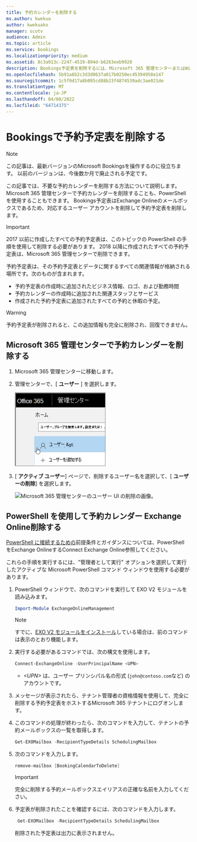 ```yaml
---
title: 予約カレンダーを削除する
ms.author: kwekua
author: kwekuako
manager: scotv
audience: Admin
ms.topic: article
ms.service: bookings
ms.localizationpriority: medium
ms.assetid: 8c3a913c-2247-4519-894d-b6263eeb9920
description: Bookings予定表を削除するには、Microsoft 365 管理センターまたはWindows PowerShellを使用します。
ms.openlocfilehash: 5b91a6b2c3d3d0637a017b0250ec45394958e147
ms.sourcegitcommit: 1c5f9d17a8b095cd88b23f4874539adc3ae021de
ms.translationtype: MT
ms.contentlocale: ja-JP
ms.lasthandoff: 04/08/2022
ms.locfileid: "64714375"
---
```

# <a name="delete-a-booking-calendar-in-bookings"></a>Bookingsで予約予定表を削除する

> [!NOTE]
> この記事は、最新バージョンのMicrosoft Bookingsを操作するのに役立ちます。 以前のバージョンは、今後数か月で廃止される予定です。

この記事では、不要な予約カレンダーを削除する方法について説明します。 Microsoft 365 管理センターで予約カレンダーを削除することも、PowerShell を使用することもできます。 Bookings予定表はExchange Onlineのメールボックスであるため、対応するユーザー アカウントを削除して予約予定表を削除します。

> [!IMPORTANT]
> 2017 以前に作成したすべての予約予定表は、このトピックの PowerShell の手順を使用して削除する必要があります。 2018 以降に作成されたすべての予約予定表は、Microsoft 365 管理センターで削除できます。

予約予定表は、その予約予定表とデータに関するすべての関連情報が格納される場所です。次のものが含まれます。

- 予約予定表の作成時に追加されたビジネス情報、ロゴ、および勤務時間
- 予約カレンダーの作成時に追加された関連スタッフとサービス
- 作成された予約予定表に追加されたすべての予約と休暇の予定。

> [!WARNING]
> 予約予定表が削除されると、この追加情報も完全に削除され、回復できません。

## <a name="delete-a-booking-calendar-in-the-microsoft-365-admin-center"></a>Microsoft 365 管理センターで予約カレンダーを削除する

1. Microsoft 365 管理センターに移動します。

1. 管理センターで、[ **ユーザー** ] を選択します。

   ![Microsoft 365 管理センターのユーザー UI の画像。](../media/bookings-admin-center-users.png)

1. [ **アクティブ ユーザー**] ページで、削除するユーザー名を選択して、[ **ユーザーの削除**] を選択します。

   ![Microsoft 365 管理センターのユーザー UI の削除の画像。](../media/bookings-delete-user.png)

## <a name="delete-a-booking-calendar-using-exchange-online-powershell"></a>PowerShell を使用して予約カレンダー Exchange Online削除する

[PowerShell に接続するための](/powershell/exchange/exchange-online-powershell-v2)前提条件とガイダンスについては、PowerShell をExchange OnlineするConnect Exchange Online参照してください。

これらの手順を実行するには、"管理者として実行" オプションを選択して実行したアクティブな Microsoft PowerShell コマンド ウィンドウを使用する必要があります。

1. PowerShell ウィンドウで、次のコマンドを実行して EXO V2 モジュールを読み込みます。

   ```powershell
   Import-Module ExchangeOnlineManagement
   ```

   > [!NOTE]
   > すでに、[EXO V2 モジュールをインストール](/powershell/exchange/exchange-online-powershell-v2#install-and-maintain-the-exo-v2-module)している場合は、前のコマンドは表示のとおり機能します。
   
2. 実行する必要があるコマンドでは、次の構文を使用します。

   ```powershell
   Connect-ExchangeOnline -UserPrincipalName <UPN> 
   ```

   - _\<UPN\>_ は、ユーザー プリンシパル名の形式 (`john@contoso.com`など) のアカウントです。

3. メッセージが表示されたら、テナント管理者の資格情報を使用して、完全に削除する予約予定表をホストするMicrosoft 365 テナントにログオンします。

4. このコマンドの処理が終わったら、次のコマンドを入力して、テナントの予約メールボックスの一覧を取得します。

   ```powershell
   Get-EXOMailbox -RecipientTypeDetails SchedulingMailbox
   ```

5. 次のコマンドを入力します。

   ```powershell
   remove-mailbox [BookingCalendarToDelete]
   ```

   > [!IMPORTANT]
   > 完全に削除する予約メールボックスエイリアスの正確な名前を入力してください。

6. 予定表が削除されたことを確認するには、次のコマンドを入力します。

   ```powershell
    Get-EXOMailbox -RecipientTypeDetails SchedulingMailbox
   ```

   削除された予定表は出力に表示されません。
